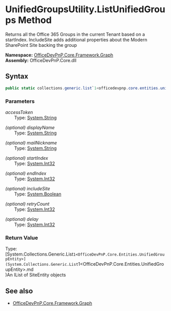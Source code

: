# UnifiedGroupsUtility.ListUnifiedGroups Method  
Returns all the Office 365 Groups in the current Tenant based on a startIndex. IncludeSite adds additional properties about the Modern SharePoint Site backing the group  

**Namespace:** [OfficeDevPnP.Core.Framework.Graph](OfficeDevPnP.Core.Framework.Graph.md)  
**Assembly:** OfficeDevPnP.Core.dll  
## Syntax
```C#
public static collections.generic.list`1<officedevpnp.core.entities.unifiedgroupentity> ListUnifiedGroups(String accessToken,String displayName,String mailNickname,Int32 startIndex,Int32 endIndex,Boolean includeSite,Int32 retryCount,Int32 delay)
```
### Parameters
*accessToken*  
&emsp;&emsp;Type: [System.String](System.String.md) 
&emsp;&emsp;  
  
*(optional) displayName*  
&emsp;&emsp;Type: [System.String](System.String.md) 
&emsp;&emsp;  
  
*(optional) mailNickname*  
&emsp;&emsp;Type: [System.String](System.String.md) 
&emsp;&emsp;  
  
*(optional) startIndex*  
&emsp;&emsp;Type: [System.Int32](System.Int32.md) 
&emsp;&emsp;  
  
*(optional) endIndex*  
&emsp;&emsp;Type: [System.Int32](System.Int32.md) 
&emsp;&emsp;  
  
*(optional) includeSite*  
&emsp;&emsp;Type: [System.Boolean](System.Boolean.md) 
&emsp;&emsp;  
  
*(optional) retryCount*  
&emsp;&emsp;Type: [System.Int32](System.Int32.md) 
&emsp;&emsp;  
  
*(optional) delay*  
&emsp;&emsp;Type: [System.Int32](System.Int32.md) 
&emsp;&emsp;  
  
### Return Value
Type: [System.Collections.Generic.List`1<OfficeDevPnP.Core.Entities.UnifiedGroupEntity>](System.Collections.Generic.List`1<OfficeDevPnP.Core.Entities.UnifiedGroupEntity>.md  
)An IList of SiteEntity objects

## See also
- [OfficeDevPnP.Core.Framework.Graph](OfficeDevPnP.Core.Framework.Graph.md)

